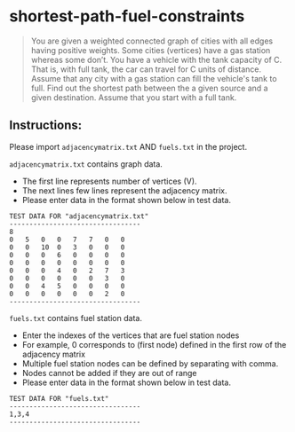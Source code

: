 # shortest-path-fuel-constraints
>You are given a weighted connected graph of cities with all edges having positive weights. Some cities (vertices) have a gas station whereas some don’t. You have a vehicle with the tank capacity of C. That is, with full tank, the car can travel for C units of distance. Assume that any city with a gas station can fill the vehicle's tank to full. Find out the shortest path between the a given source and a given destination. Assume that you start with a full tank.

## Instructions:
Please import `adjacencymatrix.txt` AND `fuels.txt` in the project.

`adjacencymatrix.txt` contains graph data.
* The first line represents number of vertices (V).
* The next lines few lines represent the adjacency matrix.
* Please enter data in the format shown below in test data.

```
TEST DATA FOR "adjacencymatrix.txt"
---------------------------------
8
0	5	0	0	7	7	0	0
0	0	10	0	3	0	0	0
0	0	0	6	0	0	0	0
0	0	0	0	0	0	0	0
0	0	0	4	0	2	7	3
0	0	0	0	0	0	3	0
0	0	4	5	0	0	0	0
0	0	0	0	0	0	2	0
---------------------------------
```

`fuels.txt` contains fuel station data.
* Enter the indexes of the vertices that are fuel station nodes
* For example, 0 corresponds to (first node) defined in the first row of the adjacency matrix
* Multiple fuel station nodes can be defined by separating with comma.
* Nodes cannot be added if they are out of range
* Please enter data in the format shown below in test data.

```
TEST DATA FOR "fuels.txt"
---------------------------------
1,3,4
---------------------------------
```
